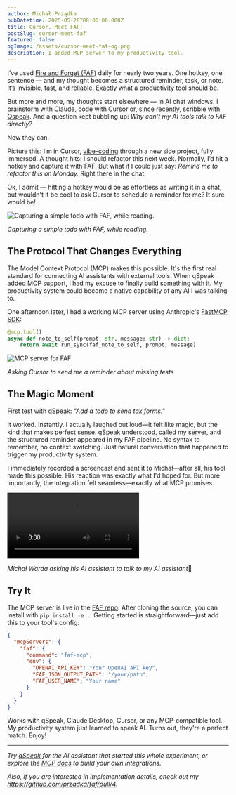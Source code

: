 ```yaml
---
author: Michał Prządka
pubDatetime: 2025-05-28T08:00:00.000Z
title: Cursor, Meet FAF!
postSlug: cursor-meet-faf
featured: false
ogImage: /assets/cursor-meet-faf-og.png
description: I added MCP server to my productivity tool.
---
```


I’ve used [Fire and Forget (FAF)](https://blog.toasterthoughts.eu/posts/faf) daily for nearly two years. One hotkey, one sentence — and my thought becomes a structured reminder, task, or note. It’s invisible, fast, and reliable. Exactly what a productivity tool should be.

But more and more, my thoughts start elsewhere — in AI chat windows. I brainstorm with Claude, code with Cursor or, since recently, scribble with [Qspeak](http://qspeak.app). And a question kept bubbling up: _Why can't my AI tools talk to FAF directly?_

Now they can.

Picture this: I’m in Cursor, [vibe-coding](https://blog.michalprzadka.com/posts/vibe-manifesto/) through a new side project, fully immersed. A thought hits: I should refactor this next week. Normally, I’d hit a hotkey and capture it with FAF. But what if I could just say: _Remind me to refactor this on Monday._ Right there in the chat.

Ok, I admit — hitting a hotkey would be as effortless as writing it in a chat, but wouldn't it be cool to ask Cursor to schedule a reminder for me? It sure would be!

![Capturing a simple todo with FAF, while reading.](/assets/faf-capture.png)

_Capturing a simple todo with FAF, while reading._

## The Protocol That Changes Everything

The Model Context Protocol (MCP) makes this possible. It's the first real standard for connecting AI assistants with external tools. When qSpeak added MCP support, I had my excuse to finally build something with it. My productivity system could become a native capability of any AI I was talking to.

One afternoon later, I had a working MCP server using Anthropic's [FastMCP SDK](https://gofastmcp.com/getting-started/welcome):

```python
@mcp.tool()
async def note_to_self(prompt: str, message: str) -> dict:
    return await run_sync(faf_note_to_self, prompt, message)
```

![MCP server for FAF](/assets/faf-in-cursor.png)

_Asking Cursor to send me a reminder about missing tests_

## The Magic Moment

First test with qSpeak: _"Add a todo to send tax forms."_

It worked. Instantly. I actually laughed out loud—it felt like magic, but the kind that makes perfect sense. qSpeak understood, called my server, and the structured reminder appeared in my FAF pipeline. No syntax to remember, no context switching. Just natural conversation that happened to trigger my productivity system.

I immediately recorded a screencast and sent it to Michał—after all, his tool made this possible. His reaction was exactly what I'd hoped for. But more importantly, the integration felt seamless—exactly what MCP promises.

<video controls="">
  <source src="/assets/faf-in-qspeak.mp4"  type="video/mp4">
</video>

*Michał Warda asking his AI assistant to talk to my AI assistant*🤯

## Try It

The MCP server is live in the [FAF repo](https://github.com/przadka/faf). After cloning the source, you can install with `pip install -e .`. Getting started is straightforward—just add this to your tool's config:

```json
{
  "mcpServers": {
    "faf": {
      "command": "faf-mcp",
      "env": {
        "OPENAI_API_KEY": "Your OpenAI API key",
        "FAF_JSON_OUTPUT_PATH": "/your/path",
        "FAF_USER_NAME": "Your name"
      }
    }
  }
}
```

Works with qSpeak, Claude Desktop, Cursor, or any MCP-compatible tool. My productivity system just learned to speak AI. Turns out, they're a perfect match. Enjoy!

---

_Try [qSpeak](http://qspeak.app) for the AI assistant that started this whole experiment, or explore the [MCP docs](https://modelcontextprotocol.io/introduction) to build your own integrations._

_Also, if you are interested in implementation details, check out my https://github.com/przadka/faf/pull/4._
